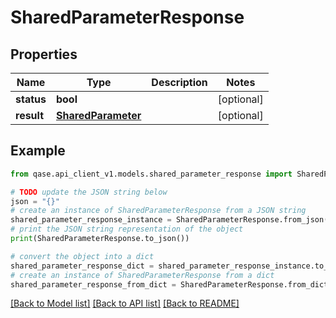 # SharedParameterResponse


## Properties

Name | Type | Description | Notes
------------ | ------------- | ------------- | -------------
**status** | **bool** |  | [optional] 
**result** | [**SharedParameter**](SharedParameter.md) |  | [optional] 

## Example

```python
from qase.api_client_v1.models.shared_parameter_response import SharedParameterResponse

# TODO update the JSON string below
json = "{}"
# create an instance of SharedParameterResponse from a JSON string
shared_parameter_response_instance = SharedParameterResponse.from_json(json)
# print the JSON string representation of the object
print(SharedParameterResponse.to_json())

# convert the object into a dict
shared_parameter_response_dict = shared_parameter_response_instance.to_dict()
# create an instance of SharedParameterResponse from a dict
shared_parameter_response_from_dict = SharedParameterResponse.from_dict(shared_parameter_response_dict)
```
[[Back to Model list]](../README.md#documentation-for-models) [[Back to API list]](../README.md#documentation-for-api-endpoints) [[Back to README]](../README.md)


